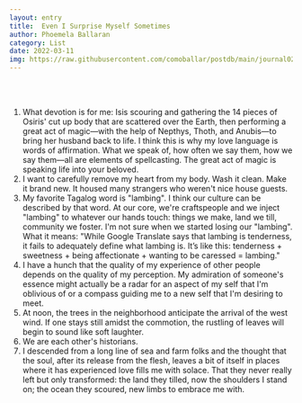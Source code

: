 ```yaml
---
layout: entry
title:  Even I Surprise Myself Sometimes
author: Phoemela Ballaran
category: List
date: 2022-03-11
img: https://raw.githubusercontent.com/comoballar/postdb/main/journal02/time.jpeg
---
```

<br><br>

<ol>
  <li>
    What devotion is for me: Isis scouring and gathering the 14 pieces of Osiris' cut up body that are scattered over the Earth, then performing a great act of magic—with the help of Nepthys, Thoth, and Anubis—to bring her husband back to life.
    I think this is why my love language is words of affirmation. What we speak of, how often we say them, how we say them—all are elements of spellcasting. The great act of magic is speaking life into your beloved.</li>
  <li>I want to carefully remove my heart from my body. Wash it clean. Make it brand new. It housed many strangers who weren't nice house guests.</li>
  <li>My favorite Tagalog word is "lambing". I think our culture can be described by that word. At our core, we're craftspeople and we inject "lambing" to whatever our hands touch: things we make, land we till, community we foster. I'm not sure when we started losing our "lambing".
  What it means: "While Google Translate says that lambing is tenderness, it fails to adequately define what lambing is. It’s like this: tenderness + sweetness + being affectionate + wanting to be caressed = lambing."</li>
  <li>I have a hunch that the quality of my experience of other people depends on the quality of my perception. My admiration of someone's essence might actually be a radar for an aspect of my self that I'm oblivious of or a compass guiding me to a new self that I'm desiring to meet.</li>
  <li>At noon, the trees in the neighborhood anticipate the arrival of the west wind. If one stays still amidst the commotion, the rustling of leaves will begin to sound like soft laughter.</li>
  <li>We are each other's historians.</li>
  <li>I descended from a long line of sea and farm folks and the thought that the soul, after its release from the flesh, leaves a bit of itself in places where it has experienced love fills me with solace. That they never really left but only transformed: the land they tilled, now the shoulders I stand on; the ocean they scoured, new limbs to embrace me with.</li>
